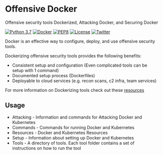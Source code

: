 # Offensive Docker

Offensive security tools Dockerized, Attacking Docker, and Securing Docker

[![Python 3.7](https://img.shields.io/badge/python-3.7-FADA5E.svg?logo=python)](https://www.python.org/) 
[![Docker](https://img.shields.io/badge/docker-required-0db7ed.svg?logo=docker)](https://www.docker.com/) [![PEP8](https://img.shields.io/badge/code%20style-pep8-red.svg)](https://www.python.org/dev/peps/pep-0008/) [![License](https://img.shields.io/badge/license-GPL3-lightgrey.svg)](https://www.gnu.org/licenses/gpl-3.0.en.html) [![Twitter](https://img.shields.io/badge/twitter-sneakerhax-38A1F3?logo=twitter)](https://twitter.com/sneakerhax)


Docker is an effective way to configure, deploy, and use offensive security tools. 

Dockerizing offensive security tools provides the following benefits:

* Consistent setup and configuration (Even complicated tools can be setup with 1 command)
* Documented setup process (Dockerfiles)
* Deployable to cloud services (e.g. recon scans, c2 infra, team services)

For more information on Dockerizing tools check out these [resources](https://github.com/sneakerhax/OffensiveDocker/blob/main/Resources/Resources.md)

## Usage

* Attacking - Information and commands for Attacking Docker and Kubernetes
* Commands - Commands for running Docker and Kubernetes
* Resources - Docker and Kubernetes Resources
* Setup - Information about setting up Docker and Kubernetes
* Tools - A directory of tools. Each tool folder contains a set of instructions on how to run the tool
